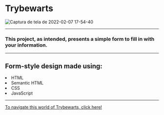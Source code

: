 <div>
  <h1>Trybewarts</h1>
</div>

  ![Captura de tela de 2022-02-07 17-54-40](https://user-images.githubusercontent.com/87546112/152871704-ad44d018-0eb7-4275-87a1-abc0d3bd15ad.png)

---

<div>
  <h3>This project, as intended, presents a simple form to fill in with your information.</h3>
</div>

---

<div>
  <h2>Form-style design made using:</h2>
  <li>HTML</li>
  <li>Semantic HTML</li>
  <li>CSS</li>
  <li>JavaScript</li>
</div>

---

<a href="https://vinicius-rampazzo.github.io/trybewarts/">To navigate this world of Trybewarts, click here!</a>